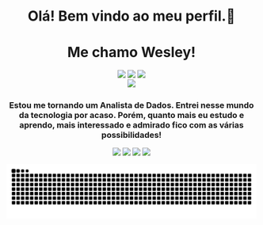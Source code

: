 <h1 align='center'>
Olá! Bem vindo ao meu perfil.👋
</h1>

<h1 align='center'>
Me chamo Wesley!
</h1>

<div align='center'>
  <a href="https://www.linkedin.com/in/wesley-cravo-barbosa-b5100b1b8" target="_blank"><img src="https://img.shields.io/badge/LinkedIn-0077B5?style=for-the-badge&logo=linkedin&logoColor=white" target="_blank"></a>
  <a href="https://www.instagram.com/_wess18/" target="_blank"><img src="https://img.shields.io/badge/Instagram-E4405F?style=for-the-badge&logo=instagram&logoColor=white" target="_blank"></a>
  <a href="https://mail.google.com/mail/u/0/?tab=rm&ogbl#inbox" target="_blank"><img src="https://img.shields.io/badge/Gmail-D14836?style=for-the-badge&logo=gmail&logoColor=white" target="_blank"></a>
</div>

<div align='center'>
  <a href = 'https://github.com/Wesley-CBarbosa'>
    <img height='190em' src='https://github-readme-stats.vercel.app/api?username=Wesley-CBarbosa&show_icons=true&theme=tokyonight&include_all_commits=true&count_private=true'/>
  </a>
</div>
    
<h3 align='center'>
Estou me tornando um Analista de Dados. Entrei nesse mundo da tecnologia por acaso. Porém, quanto mais eu estudo e aprendo, mais interessado e admirado fico com as várias possibilidades!
</h3>

<div align='center'>
  <a href="" target="_blank"><img src="https://img.shields.io/badge/python-3670A0?style=for-the-badge&logo=python&logoColor=ffdd54" target="_blank"></a>
  <a href="" target="_blank"><img src="https://img.shields.io/badge/mysql-4479A1.svg?style=for-the-badge&logo=mysql&logoColor=white" target="_blank"></a>
  <a href="" target="_blank"><img src="https://img.shields.io/badge/power_bi-F2C811?style=for-the-badge&logo=powerbi&logoColor=black" target="_blank"></a>
  <a href="" target="_blank"><img src="https://img.shields.io/badge/Microsoft_Excel-217346?style=for-the-badge&logo=microsoft-excel&logoColor=white" target="_blank"></a>
</div>

<p align='center'>
    <img src='https://github.com/Wesley-CBarbosa/Wesley-CBarbosa/raw/refs/heads/output/github-contribution-grid-snake-dark.svg' alt='Snake animation' />
</p>
